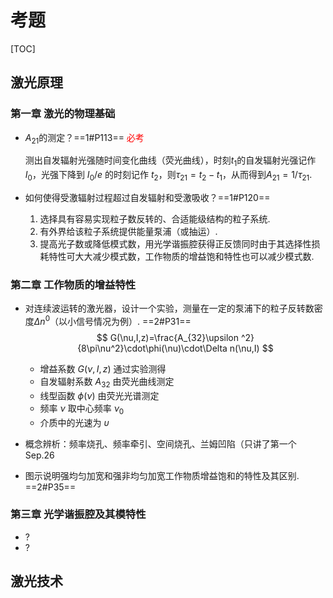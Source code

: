 # 考题

[TOC]

## 激光原理

### 第一章   激光的物理基础

- $A_{21}$的测定？==1#P113== <font color=#FF0000 >必考</font>

  测出自发辐射光强随时间变化曲线（荧光曲线），时刻$t_1$的自发辐射光强记作 $I_0$，光强下降到 $I_0/e$ 的时刻记作 $t_2$，则$\tau_{21}=t_2-t_1$，从而得到$A_{21}=1/\tau_{21}$.

- 如何使得受激辐射过程超过自发辐射和受激吸收？==1#P120==
  1. 选择具有容易实现粒子数反转的、合适能级结构的粒子系统.
  2. 有外界给该粒子系统提供能量泵浦（或抽运）.
  3. 提高光子数或降低模式数，用光学谐振腔获得正反馈同时由于其选择性损耗特性可大大减少模式数，工作物质的增益饱和特性也可以减少模式数.



### 第二章 工作物质的增益特性 

- 对连续波运转的激光器，设计一个实验，测量在一定的泵浦下的粒子反转数密度$\Delta n^0$（以小信号情况为例）. ==2#P31==
  $$
  G(\nu,I,z)=\frac{A_{32}\upsilon ^2}{8\pi\nu^2}\cdot\phi(\nu)\cdot\Delta n(\nu,I)
  $$

  - 增益系数 $G(\nu,I,z)$ 通过实验测得
  - 自发辐射系数 $A_{32}$ 由荧光曲线测定
  - 线型函数 $\phi(\nu)$ 由荧光光谱测定
  - 频率 $\nu$ 取中心频率 $\nu_0$
  - 介质中的光速为 $\upsilon$

- 概念辨析：频率烧孔、频率牵引、空间烧孔、兰姆凹陷（只讲了第一个 Sep.26

- 图示说明强均匀加宽和强非均匀加宽工作物质增益饱和的特性及其区别. ==2#P35==



### 第三章 光学谐振腔及其模特性
- ?
- ?



## 激光技术